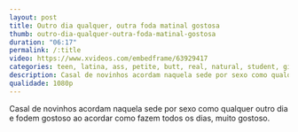 ```yaml
---
layout: post
title: Outro dia qualquer, outra foda matinal gostosa
thumb: outro-dia-qualquer-outra-foda-matinal-gostosa
duration: "06:17"
permalink: /:title
video: https://www.xvideos.com/embedframe/63929417
categories: teen, latina, ass, petite, butt, real, natural, student, girlfriend, nice, german, living, cfnm, deutsch, yoga, partner, fwb, nala-bam, sectret
description: Casal de novinhos acordam naquela sede por sexo como qualquer outro dia e fodem gostoso ao acordar como fazem todos os dias, muito gostoso.
qualidade: 1080p
---
```

Casal de novinhos acordam naquela sede por sexo como qualquer outro dia e fodem gostoso ao acordar como fazem todos os dias, muito gostoso.